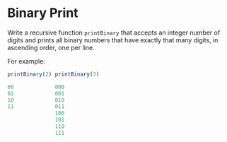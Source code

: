 # Binary Print

Write a recursive function `printBinary` that accepts an integer number of digits and prints all binary numbers that have exactly that many digits, in ascending order, one per line.

For example:

```js
printBinary(2) printBinary(3)

00             000
01             001
10             010
11             011
               100
               101
               110
               111
```
